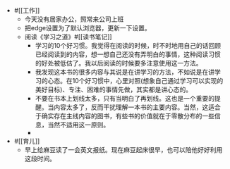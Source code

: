 - #[[工作]]
    - 今天没有居家办公，照常来公司上班
    - 把edge设置为了默认浏览器，更新一下设置。
    - 阅读《学习之道》#[[读书笔记]]
        - 学习的10个好习惯。我觉得在阅读的时候，时不时地用自己的话回顾已经阅读到的内容，想一想自己还没有弄明白的事情，这种阅读习惯的好处被低估了。我以后阅读的时候要多注意使用这一方法。
        - 我发现这本书的很多内容与其说是在讲学习的方法，不如说是在讲学习的心态。在10个好习惯中，心里对照(想象自己通过学习可以实现的美好目标)、专注、困难的事情先做，其实都是讲心态的。
        - 不要在书本上划线太多，只有当明白了再划线。这也是一个重要的提醒。当内容太多了，反而干扰理解一本书的主要内容。当然，这适合于确实存在主线内容的图书，有些书的价值就在于零散分布的一些信息，当然不适用这一原则。
        - 
- #[[育儿]]
    - 早上给麻豆读了一会英文报纸。现在麻豆起床很早，也可以陪他好好利用这段时间。
